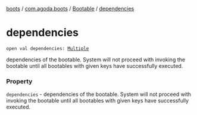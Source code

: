[boots](../../index.md) / [com.agoda.boots](../index.md) / [Bootable](index.md) / [dependencies](./dependencies.md)

# dependencies

`open val dependencies: `[`Multiple`](../-key/-multiple/index.md)

dependencies of the bootable. System will not proceed with
    invoking the bootable until all bootables with given keys
    have successfully executed.

### Property

`dependencies` - dependencies of the bootable. System will not proceed with
    invoking the bootable until all bootables with given keys
    have successfully executed.